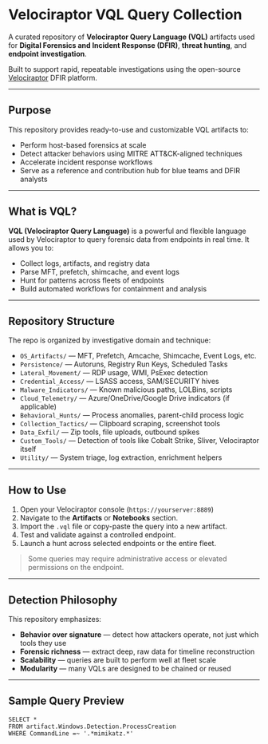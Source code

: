 # Velociraptor VQL Query Collection

A curated repository of **Velociraptor Query Language (VQL)** artifacts used for **Digital Forensics and Incident Response (DFIR)**, **threat hunting**, and **endpoint investigation**.

Built to support rapid, repeatable investigations using the open-source [Velociraptor](https://www.velociraptor.app/) DFIR platform.

---

## Purpose

This repository provides ready-to-use and customizable VQL artifacts to:

- Perform host-based forensics at scale
- Detect attacker behaviors using MITRE ATT&CK-aligned techniques
- Accelerate incident response workflows
- Serve as a reference and contribution hub for blue teams and DFIR analysts

---

## What is VQL?

**VQL (Velociraptor Query Language)** is a powerful and flexible language used by Velociraptor to query forensic data from endpoints in real time. It allows you to:

- Collect logs, artifacts, and registry data
- Parse MFT, prefetch, shimcache, and event logs
- Hunt for patterns across fleets of endpoints
- Build automated workflows for containment and analysis

---

## Repository Structure

The repo is organized by investigative domain and technique:

- `OS_Artifacts/` — MFT, Prefetch, Amcache, Shimcache, Event Logs, etc.
- `Persistence/` — Autoruns, Registry Run Keys, Scheduled Tasks
- `Lateral_Movement/` — RDP usage, WMI, PsExec detection
- `Credential_Access/` — LSASS access, SAM/SECURITY hives
- `Malware_Indicators/` — Known malicious paths, LOLBins, scripts
- `Cloud_Telemetry/` — Azure/OneDrive/Google Drive indicators (if applicable)
- `Behavioral_Hunts/` — Process anomalies, parent-child process logic
- `Collection_Tactics/` — Clipboard scraping, screenshot tools
- `Data_Exfil/` — Zip tools, file uploads, outbound spikes
- `Custom_Tools/` — Detection of tools like Cobalt Strike, Sliver, Velociraptor itself
- `Utility/` — System triage, log extraction, enrichment helpers

---

## How to Use

1. Open your Velociraptor console (`https://yourserver:8889`)
2. Navigate to the **Artifacts** or **Notebooks** section.
3. Import the `.vql` file or copy-paste the query into a new artifact.
4. Test and validate against a controlled endpoint.
5. Launch a hunt across selected endpoints or the entire fleet.

> Some queries may require administrative access or elevated permissions on the endpoint.

---

## Detection Philosophy

This repository emphasizes:

- **Behavior over signature** — detect how attackers operate, not just which tools they use
- **Forensic richness** — extract deep, raw data for timeline reconstruction
- **Scalability** — queries are built to perform well at fleet scale
- **Modularity** — many VQLs are designed to be chained or reused

---

## Sample Query Preview

```vql
SELECT *
FROM artifact.Windows.Detection.ProcessCreation
WHERE CommandLine =~ '.*mimikatz.*'
